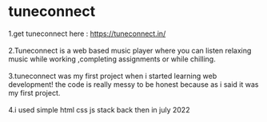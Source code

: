# tuneconnect
1.get tuneconnect here : https://tuneconnect.in/ <br> <br> 
2.Tuneconnect is a web based music player where you can listen relaxing music while working ,completing assignments or while chilling.<br><br>
3.tuneconnect was my first project when i started learning web development!
the code is really messy to be honest because as i said it was my first project.<br><br>
4.i used simple html css js stack back then in july 2022




